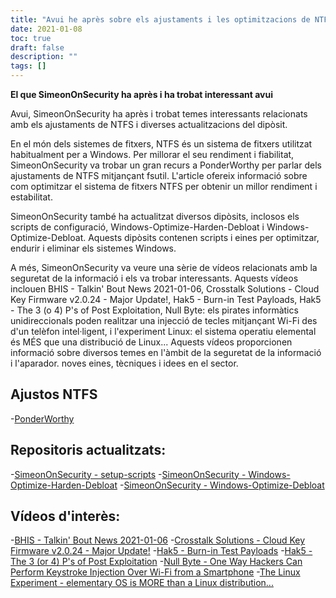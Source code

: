 ```yaml
---
title: "Avui he après sobre els ajustaments i les optimitzacions de NTFS"
date: 2021-01-08
toc: true
draft: false
description: ""
tags: []
---
```


**El que SimeonOnSecurity ha après i ha trobat interessant avui**

Avui, SimeonOnSecurity ha après i trobat temes interessants relacionats amb els ajustaments de NTFS i diverses actualitzacions del dipòsit.

En el món dels sistemes de fitxers, NTFS és un sistema de fitxers utilitzat habitualment per a Windows. Per millorar el seu rendiment i fiabilitat, SimeonOnSecurity va trobar un gran recurs a PonderWorthy per parlar dels ajustaments de NTFS mitjançant fsutil. L'article ofereix informació sobre com optimitzar el sistema de fitxers NTFS per obtenir un millor rendiment i estabilitat.

SimeonOnSecurity també ha actualitzat diversos dipòsits, inclosos els scripts de configuració, Windows-Optimize-Harden-Debloat i Windows-Optimize-Debloat. Aquests dipòsits contenen scripts i eines per optimitzar, endurir i eliminar els sistemes Windows.

A més, SimeonOnSecurity va veure una sèrie de vídeos relacionats amb la seguretat de la informació i els va trobar interessants. Aquests vídeos inclouen BHIS - Talkin' Bout News 2021-01-06, Crosstalk Solutions - Cloud Key Firmware v2.0.24 - Major Update!, Hak5 - Burn-in Test Payloads, Hak5 - The 3 (o 4) P's of Post Exploitation, Null Byte: els pirates informàtics unidireccionals poden realitzar una injecció de tecles mitjançant Wi-Fi des d'un telèfon intel·ligent, i l'experiment Linux: el sistema operatiu elemental és MÉS que una distribució de Linux... Aquests vídeos proporcionen informació sobre diversos temes en l'àmbit de la seguretat de la informació i l'aparador. noves eines, tècniques i idees en el sector.

## Ajustos NTFS
-[PonderWorthy](https://notes.ponderworthy.com/fsutil-tweaks-for-ntfs-performance-and-reliability)

## Repositoris actualitzats:
-[SimeonOnSecurity - setup-scripts](https://github.com/simeononsecurity/setup-scripts)
-[SimeonOnSecurity - Windows-Optimize-Harden-Debloat](https://github.com/simeononsecurity/Windows-Optimize-Harden-Debloat)
-[SimeonOnSecurity - Windows-Optimize-Debloat](https://github.com/simeononsecurity/Windows-Optimize-Debloat)

## Vídeos d'interès:
-[BHIS - Talkin' Bout News 2021-01-06](https://www.youtube.com/watch?v=-zAIdP7OA6E)
-[Crosstalk Solutions - Cloud Key Firmware v2.0.24 - Major Update!](https://www.youtube.com/watch?v=y_A-Zcc1yHM)
-[Hak5 - Burn-in Test Payloads](https://www.youtube.com/watch?v=bTRO2EHTLBQ)
-[Hak5 - The 3 (or 4) P's of Post Exploitation](https://www.youtube.com/watch?v=OcEKXyJ8oqs)
-[Null Byte - One Way Hackers Can Perform Keystroke Injection Over Wi-Fi from a Smartphone](https://www.youtube.com/watch?v=srk63urpHNA)
-[The Linux Experiment - elementary OS is MORE than a Linux distribution...](https://www.youtube.com/watch?v=FuVN6YGGmDo)